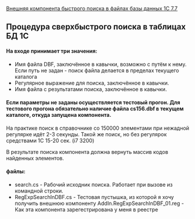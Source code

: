 [Внешняя компонента быстрого поиска в файлах базы данных 1С 7.7](https://github.com/r72cccp/dbfsearch1C77 "Белевский Сергей. Внешняя компонента быстрого поиска в файлах базы данных 1С 7.7 Перейти на страницу проекта") 
## Процедура сверхбыстрого поиска в таблицах БД 1С 
#### На входе принимает три значения:

  * Имя файла DBF, заключённое в кавычки, возможно с путём к нему. Если путь не задан - поиск файла делается в пределах текущего каталога
  * Регулярное выражение для поиска, заключённое в кавычки.
  * Имя файла с результатами поиска, заключённое в кавычки.

#### Если параметры не заданы осуществляется тестовый прогон. Для тестового прогона обязательно наличие файла cs156.dbf в текущем каталоге, откуда запущена компонента.

На практике поиск в справочнике со 150000 элементами при нежадной регулярке идёт 2-3 секунды. Такой же поиск, но без регулярок средствами 1С 15-20 сек. (i7 3200)

В результате поиска компонента должна вернуть массив кодов найденных элементов.

#### файлы: 
  * search.cs - Рабочий исходник поиска. Работает при вызове из командной строки. 
  * RegExpSearchInDBF.cs - Тестовая пустышка, из которой я хочу получить внешнюю компоненту AddIn.RegExpSearchInDBF_01.reg - Как эта компонента зарегестрирована у меня в реестре
